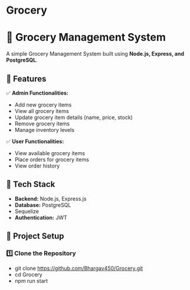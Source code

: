 # Grocery
# 🛒 Grocery Management System

A simple Grocery Management System built using **Node.js, Express, and PostgreSQL**.

## 📌 Features

✅ **Admin Functionalities:**
- Add new grocery items
- View all grocery items
- Update grocery item details (name, price, stock)
- Remove grocery items
- Manage inventory levels

✅ **User Functionalities:**
- View available grocery items
- Place orders for grocery items
- View order history

## 🚀 Tech Stack

- **Backend:** Node.js, Express.js
- **Database:** PostgreSQL
-  Sequelize 
- **Authentication:** JWT 


## 📂 Project Setup

### 1️⃣ **Clone the Repository**

- git clone https://github.com/Bhargav450/Grocery.git
- cd Grocery
- npm run start
